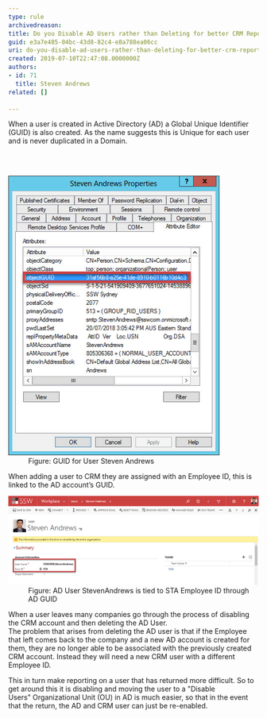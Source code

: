 ```yaml
---
type: rule
archivedreason: 
title: Do you Disable AD Users rather than Deleting for better CRM Reporting?
guid: e3a7e485-04bc-43d8-82c4-e8a788ea06cc
uri: do-you-disable-ad-users-rather-than-deleting-for-better-crm-reporting
created: 2019-07-10T22:47:08.0000000Z
authors:
- id: 71
  title: Steven Andrews
related: []

---
```



<p class="ssw15-rteElement-P">When a user is created in Active Directory (AD) a Global Unique Identifier (GUID) is also created. As the name suggests this is Unique for each user and is never duplicated in a Domain.<br></p>
<br><excerpt class='endintro'></excerpt><br>
<dl class="image"><dt>​<img src="guid.png" alt="guid.png" /></dt><dd>Figure: GUID for User Steven Andrews</dd></dl><p class="ssw15-rteElement-P">When adding a user to CRM they are assigned with an Employee ID, this is linked to the AD account’s GUID.</p><dl class="image"><dt>​​<img src="aduser.png" alt="aduser.png" /></dt><dd>Figure: AD User StevenAndrews is tied to STA Employee ID through AD GUID</dd></dl><p class="ssw15-rteElement-P">When a user leaves many companies go through the process of disabling the CRM account and then deleting the AD User.<br>The problem that arises from deleting the AD user is that if the Employee that left comes back to the company and a new AD account is created for them, they are no longer able to be associated with the previously created CRM account. Instead they will need a new CRM user with a different Employee ID.</p><p class="ssw15-rteElement-P">This in turn make reporting on a user that has returned more difficult. So to get around this it is disabling and moving the user to a "Disable Users" Organizational Unit (OU) in AD is much easier, so that in the event that the return, the AD and CRM user can just be re-enabled. <br></p>


